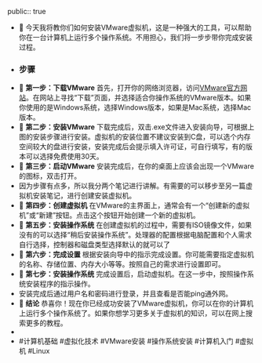 public:: true

- 🔵 今天我将教你们如何安装VMware虚拟机，这是一种强大的工具，可以帮助你在一台计算机上运行多个操作系统。不用担心，我们将一步步带你完成安装过程。
- ### 步骤
- 🔵 **第一步：下载VMware**
  首先，打开你的网络浏览器，访问[VMware官方网站](https://www.vmware.com)。在网站上寻找“下载”页面，并选择适合你操作系统的VMware版本。如果你使用的是Windows系统，选择Windows版本，如果是Mac系统，选择Mac版本。
- 🔵 **第二步：安装VMware**
  下载完成后，双击.exe文件进入安装向导，可根据上图的安装步骤进行安装。虚拟机的安装位置不建议安装到C盘，可以选个内存空间较大的盘进行安装，安装完成后会提示填入许可证，可自行填写，有的版本可以选择免费使用30天。
- 🔵 **第三步：启动VMware**
  安装完成后，在你的桌面上应该会出现一个VMware的图标，双击打开。
- 因为步骤有点多，所以我分两个笔记进行讲解。有需要的可以移步至另一篇虚拟机安装笔记，进行创建安装虚拟机。
- 🔵 **第四步：创建虚拟机**
  在VMware的主界面上，通常会有一个“创建新的虚拟机”或“新建”按钮。点击这个按钮开始创建一个新的虚拟机。
- 🔵 **第五步：安装操作系统**
  在创建虚拟机的过程中，需要有ISO镜像文件，如果没有的可以选择“稍后安装操作系统”。处理器的配置根据电脑配置和个人需求自行选择，控制器和磁盘类型选择默认的就可以了
- 🔵 **第六步：完成设置**
  根据安装向导中的指示完成设置。你可能需要指定虚拟机的名称、存储位置、内存大小等等。按照自己的需求进行设置即可。
- 🔵 **第七步：安装操作系统**
  完成设置后，启动虚拟机。在这一步中，按照操作系统安装程序的指示操作。
- 安装完成后通过用户名和密码进行登录，并且查看是否能ping通外网。
- 🔵 **结论**
  恭喜你！现在你已经成功安装了VMware虚拟机，你可以在你的计算机上运行多个操作系统了。如果你想学习更多关于虚拟机的知识，可以在网上搜索更多的教程。
-
- #计算机基础 #虚拟化技术 #VMware安装 #操作系统安装 #计算机入门 #虚拟机 #Linux